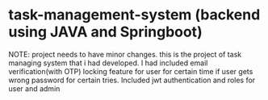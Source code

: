 # task-management-system (backend using JAVA and Springboot)
NOTE: project needs to have minor changes.
this is the project of task managing system that i had developed.
I had included email verification(with OTP)
locking feature for user for certain time if user gets wrong password for certain tries. 
Included jwt authentication and roles for user and admin
